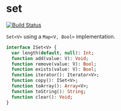 # set

[![Build Status](https://travis-ci.com/benmerckx/set.svg?branch=master)](https://travis-ci.com/benmerckx/set)

`Set<V>` using a `Map<V, Bool>` implementation.

```haxe
interface ISet<V> {
  var length(default, null): Int;
  function add(value: V): Void;
  function remove(value: V): Bool;
  function exists(value: V): Bool;
  function iterator(): Iterator<V>;
  function copy(): ISet<V>;
  function toArray(): Array<V>;
  function toString(): String;
  function clear(): Void;
}
```
